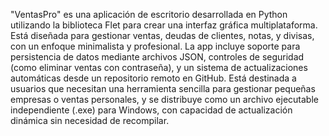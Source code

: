 "VentasPro" es una aplicación de escritorio desarrollada en Python utilizando la biblioteca Flet para crear una interfaz gráfica multiplataforma. Está diseñada para gestionar ventas, deudas de clientes, notas, y divisas, con un enfoque minimalista y profesional. La app incluye soporte para persistencia de datos mediante archivos JSON, controles de seguridad (como eliminar ventas con contraseña), y un sistema de actualizaciones automáticas desde un repositorio remoto en GitHub. Está destinada a usuarios que necesitan una herramienta sencilla para gestionar pequeñas empresas o ventas personales, y se distribuye como un archivo ejecutable independiente (.exe) para Windows, con capacidad de actualización dinámica sin necesidad de recompilar.
